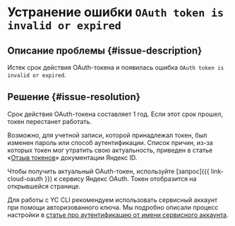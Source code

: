 # Устранение ошибки `OAuth token is invalid or expired`


## Описание проблемы {#issue-description}

Истек срок действия OAuth-токена и появилась ошибка `OAuth token is invalid or expired`.

## Решение {#issue-resolution}

Срок действия OAuth-токена составляет 1 год. Если этот срок прошел, токен перестанет работать.

Возможно, для учетной записи, которой принадлежал токен, был изменен пароль или способ аутентификации. Список причин, из-за которых токен мог утратить свою актуальность, приведен в статье «[Отзыв токенов](https://yandex.ru/dev/id/doc/dg/oauth/reference/token-invalidate.html)» документации Яндекс ID.

Чтобы получить актуальный OAuth-токен, используйте [запрос]({{ link-cloud-oauth }}) к сервису Яндекс OAuth. Токен отобразится на открывшейся странице. 

Для работы с YC CLI рекомендуем использовать сервисный аккаунт при помощи авторизованного ключа. Мы подробно описали процесс настройки в [статье про аутентификацию от имени сервисного аккаунта](../../../cli/operations/authentication/service-account.md).
